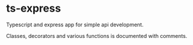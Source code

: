 # ts-express
Typescript and express app for simple api development.

Classes, decorators and various functions is documented with comments.
